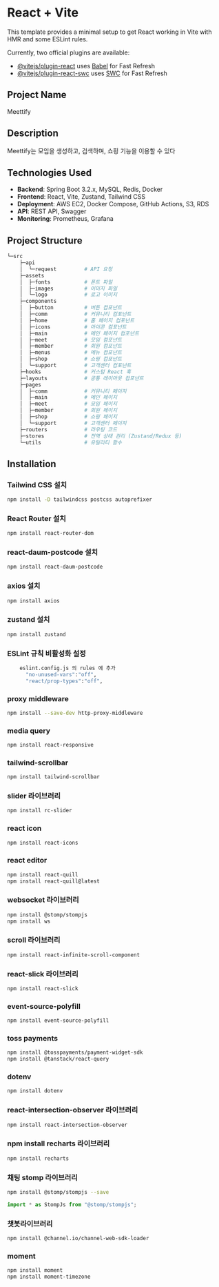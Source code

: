 # React + Vite

This template provides a minimal setup to get React working in Vite with HMR and some ESLint rules.

Currently, two official plugins are available:

- [@vitejs/plugin-react](https://github.com/vitejs/vite-plugin-react/blob/main/packages/plugin-react/README.md) uses [Babel](https://babeljs.io/) for Fast Refresh
- [@vitejs/plugin-react-swc](https://github.com/vitejs/vite-plugin-react-swc) uses [SWC](https://swc.rs/) for Fast Refresh

## Project Name

Meettify

## Description

Meettify는 모임을 생성하고, 검색하며, 쇼핑 기능을 이용할 수 있다

## Technologies Used

- **Backend**: Spring Boot 3.2.x, MySQL, Redis, Docker
- **Frontend**: React, Vite, Zustand, Tailwind CSS
- **Deployment**: AWS EC2, Docker Compose, GitHub Actions, S3, RDS
- **API**: REST API, Swagger
- **Monitoring**: Prometheus, Grafana

## Project Structure

```bash
└─src
    ├─api
    │  └─request         # API 요청
    ├─assets
    │  ├─fonts           # 폰트 파일
    │  ├─images          # 이미지 파일
    │  └─logo            # 로고 이미지
    ├─components
    │  ├─button          # 버튼 컴포넌트
    │  ├─comm            # 커뮤니티 컴포넌트
    │  ├─home            # 홈 페이지 컴포넌트
    │  ├─icons           # 아이콘 컴포넌트
    │  ├─main            # 메인 페이지 컴포넌트
    │  ├─meet            # 모임 컴포넌트
    │  ├─member          # 회원 컴포넌트
    │  ├─menus           # 메뉴 컴포넌트
    │  ├─shop            # 쇼핑 컴포넌트
    │  └─support         # 고객센터 컴포넌트
    ├─hooks              # 커스텀 React 훅
    ├─layouts            # 공통 레이아웃 컴포넌트
    ├─pages
    │  ├─comm            # 커뮤니티 페이지
    │  ├─main            # 메인 페이지
    │  ├─meet            # 모임 페이지
    │  ├─member          # 회원 페이지
    │  ├─shop            # 쇼핑 페이지
    │  └─support         # 고객센터 페이지
    ├─routers            # 라우팅 코드
    ├─stores             # 전역 상태 관리 (Zustand/Redux 등)
    └─utils              # 유틸리티 함수
```

## Installation

### Tailwind CSS 설치

```bash
npm install -D tailwindcss postcss autoprefixer
```

### React Router 설치

```bash
npm install react-router-dom
```

### react-daum-postcode 설치

```bash
npm install react-daum-postcode
```

### axios 설치

```bash
npm install axios
```

### zustand 설치

```bash
npm install zustand
```

### ESLint 규칙 비활성화 설정

```bash
    eslint.config.js 의 rules 에 추가
      "no-unused-vars":"off",
      "react/prop-types":"off",
```

### proxy middleware

```bash
npm install --save-dev http-proxy-middleware
```

### media query

```bash
npm install react-responsive
```

### tailwind-scrollbar

```bash
npm install tailwind-scrollbar
```

### slider 라이브러리

```bash
npm install rc-slider
```

### react icon

```bash
npm install react-icons
```

### react editor

```bash
npm install react-quill
npm install react-quill@latest
```

### websocket 라이브러리

```bash
npm install @stomp/stompjs
npm install ws

```

### scroll 라이브러리

```bash
npm install react-infinite-scroll-component
```

### react-slick 라이브러리

```bash
npm install react-slick
```

### event-source-polyfill

```bash
npm install event-source-polyfill
```

### toss payments

```bash
npm install @tosspayments/payment-widget-sdk
npm install @tanstack/react-query
```

### dotenv

```bash
npm install dotenv
```

### react-intersection-observer 라이브러리

```bash
npm install react-intersection-observer
```

### npm install recharts 라이브러리

```bash
npm install recharts
```

### 채팅 stomp 라이브러리

```bash
npm install @stomp/stompjs --save
```

```js
import * as StompJs from "@stomp/stompjs";
```

### 챗봇라이브러리

```bash
npm install @channel.io/channel-web-sdk-loader
```

### moment

```bash
npm install moment
npm install moment-timezone
```
